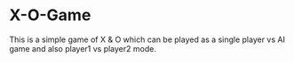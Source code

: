 # X-O-Game
This is a simple game of X &amp; O which can be played as a single player vs AI game and also player1 vs player2 mode.
